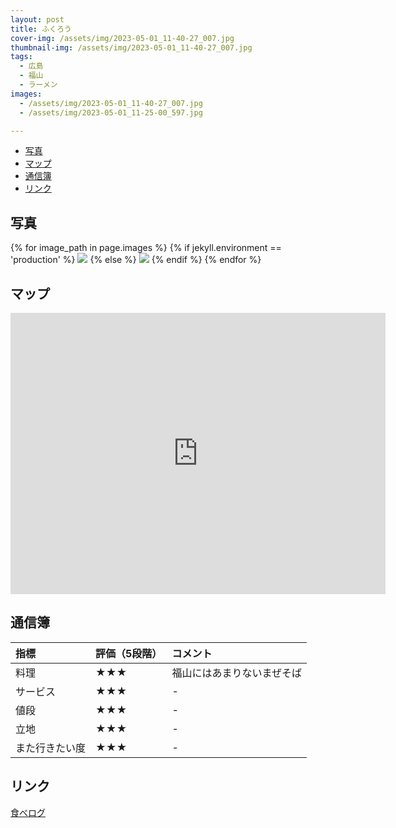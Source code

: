 ```yaml
---
layout: post
title: ふくろう
cover-img: /assets/img/2023-05-01_11-40-27_007.jpg
thumbnail-img: /assets/img/2023-05-01_11-40-27_007.jpg
tags:
  - 広島
  - 福山
  - ラーメン
images:  
  - /assets/img/2023-05-01_11-40-27_007.jpg
  - /assets/img/2023-05-01_11-25-00_597.jpg

---
```



<!-- TOC -->

- [写真](#写真)
- [マップ](#マップ)
- [通信簿](#通信簿)
- [リンク](#リンク)

<!-- /TOC -->

## 写真

{% for image_path in page.images %}
{% if jekyll.environment == 'production' %}
<img src="https://raw.githubusercontent.com/taira1117/fukuyama_izakaya/master/{{ image_path }}">
{% else %}
<img src="{{ image_path }}">
{% endif %}
{% endfor %}

## マップ

<iframe src="https://www.google.com/maps/embed?pb=!1m18!1m12!1m3!1d3288.6642662105746!2d133.35021687712782!3d34.48604029469807!2m3!1f0!2f0!3f0!3m2!1i1024!2i768!4f13.1!3m3!1m2!1s0x3551113660aa6261%3A0x7f2ce3b71a181c4e!2z44GL44KJ44G_44Gd44Op44O844Oh44Oz44G144GP44KN44GG56aP5bGx5bqX!5e0!3m2!1sja!2sjp!4v1684682895298!5m2!1sja!2sjp" width="600" height="450" style="border:0;" allowfullscreen="" loading="lazy" referrerpolicy="no-referrer-when-downgrade"></iframe>

## 通信簿

| 指標 | 評価（5段階） | コメント |
| :------ |:--- | :--- |
| 料理 | ★★★ | 福山にはあまりないまぜそば |
| サービス | ★★★ | - |
| 値段 | ★★★ | - |
| 立地 | ★★★ | - |
| また行きたい度 | ★★★ | - |

## リンク

[食べログ](https://tabelog.com/hiroshima/A3403/A340308/34030160/)